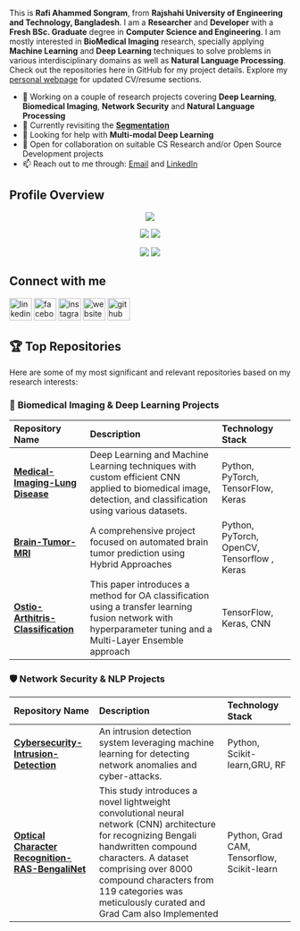 

<!--
**RAS-95/Rafi Ahammed Songram** is a ✨ _special_ ✨ repository because its `README.md` (this file) appears on your GitHub profile.
Here are some ideas to get you started:

-->
This is **Rafi Ahammed Songram**, from **Rajshahi University of Engineering and Technology, Bangladesh**. I am a **Researcher** and **Developer** with a **Fresh BSc. Graduate** degree in **Computer Science and Engineering**. I am mostly interested in **BioMedical Imaging** research, specially applying **Machine Learning** and **Deep Learning** techniques to solve problems in various interdisciplinary domains as well as **Natural Language Processing**. Check out the repositories here in GitHub for my project details. Explore my [personal webpage](https://ras-95.github.io/) for updated CV/resume sections.

- 🔭 Working on a couple of research projects covering **Deep Learning**, **Biomedical Imaging**, **Network Security** and **Natural Language Processing**
- 🌱 Currently revisiting the **[Segmentation](https://github.com/hphuongdhsp/Segmentation-Tutorial)**
- 🤔 Looking for help with **Multi-modal Deep Learning**
- 👯 Open for collaboration on suitable CS Research and/or Open Source Development projects
- 📫 Reach out to me through: [Email](mailto:rafiahammedsongram@gmail.com) and [LinkedIn](https://www.linkedin.com/in/rafi-songram/)

<!--  
- 💬 Ask me about ... 
- ⚡ Fun fact: ...
- 📫 Reach out to me through: [Mail](mailto:rafiahammedsongram@gmail.com) and [LinkedIn](https://www.linkedin.com/in/rafi-songram/)
- 😄 Pronouns: ... -->

<!--
## Languages

<p align="left"> <a href="https://www.python.org/"> <img src="https://devicons.github.io/devicon/devicon.git/icons/python/python-original.svg" alt="python" width="40" height="40"/> </a> <a href = "https://www.gnu.org/software/gnu-c-manual/gnu-c-manual.html"> <img src="https://devicons.github.io/devicon/devicon.git/icons/c/c-original.svg" alt="c" width="40" height="40"/> </a> <a href = "https://isocpp.org/"> <img src="https://devicons.github.io/devicon/devicon.git/icons/cplusplus/cplusplus-original.svg" alt="cplusplus" width="40" height="40"/> </a> <a href = "https://www.java.com/en/"> <img src="https://devicons.github.io/devicon/devicon.git/icons/java/java-original-wordmark.svg" alt="java" width="40" height="40"/> </a> <a href = "https://developer.mozilla.org/en-US/docs/Web/Guide/HTML/HTML5"> <img src="https://devicons.github.io/devicon/devicon.git/icons/html5/html5-original-wordmark.svg" alt="html5" width="40" height="40"/> </a> <a href = "https://www.w3.org/TR/2001/WD-css3-roadmap-20010523/"> <img src="https://devicons.github.io/devicon/devicon.git/icons/css3/css3-original-wordmark.svg" alt="css3" width="40" height="40"/> </a> <a href = " https://developer.mozilla.org/en-US/docs/Web/JavaScript"> <img src="https://devicons.github.io/devicon/devicon.git/icons/javascript/javascript-original.svg" alt="javascript" width="40" height="40"/> </a> <a href = "https://www.php.net/docs.php"> <img src="https://devicons.github.io/devicon/devicon.git/icons/php/php-original.svg" alt="php" width="40" height="40"/> </a> <a href = "https://docs.mongodb.com/"> <img src="https://devicons.github.io/devicon/devicon.git/icons/mongodb/mongodb-original-wordmark.svg" alt="mongodb" width="40" height="40"/> </a> <a href = "https://dev.mysql.com/doc/"> <img src="https://devicons.github.io/devicon/devicon.git/icons/mysql/mysql-original-wordmark.svg" alt="mysql" width="40" height="40"/></a> </p> --> 

<!--
## Tools and Frameworks

<p align="left> <img src="https://devicons.github.io/devicon/devicon.git/icons/bootstrap/bootstrap-plain.svg" alt="bootstrap" width="40" height="40"/> <img src="https://devicons.github.io/devicon/devicon.git/icons/django/django-original.svg" alt="django" width="40" height="40"/> <img src="https://www.vectorlogo.zone/logos/pocoo_flask/pocoo_flask-icon.svg" alt="flask" width="40" height="40"/> <img src="https://devicons.github.io/devicon/devicon.git/icons/laravel/laravel-plain-wordmark.svg" alt="laravel" width="40" height="40"/> <img src="https://www.vectorlogo.zone/logos/jekyllrb/jekyllrb-icon.svg" alt="jekyll" width="40" height="40"/> <img src="https://www.vectorlogo.zone/logos/tensorflow/tensorflow-icon.svg" alt="tensorflow" width="40" height="40"/> <img src="https://www.vectorlogo.zone/logos/git-scm/git-scm-icon.svg" alt="git" width="40" height="40"/> <img src="https://www.vectorlogo.zone/logos/adobe_illustrator/adobe_illustrator-icon.svg" alt="illustrator" width="40" height="40"/> <img src="https://www.vectorlogo.zone/logos/figma/figma-icon.svg" alt="figma" width="40" height="40"/></p>
-->

## Profile Overview

<div align="center">
  
![](http://github-profile-summary-cards.vercel.app/api/cards/profile-details?username=RAS-95&theme=dracula)

![](http://github-profile-summary-cards.vercel.app/api/cards/repos-per-language?username=RAS-95&theme=dracula) ![](http://github-profile-summary-cards.vercel.app/api/cards/most-commit-language?username=RAS-95r&theme=dracula)

![](http://github-profile-summary-cards.vercel.app/api/cards/stats?username=RAS-95&theme=dracula) ![](http://github-profile-summary-cards.vercel.app/api/cards/productive-time?username=RAS-95&theme=dracula&utcOffset=6)

</div>

## Connect with me
[<img src='https://cdn.jsdelivr.net/npm/simple-icons@3.0.1/icons/linkedin.svg' alt='linkedin' height='40'>](https://www.linkedin.com/in/rafi-songram/)  [<img src='https://cdn.jsdelivr.net/npm/simple-icons@3.0.1/icons/facebook.svg' alt='facebook' height='40'>](https://www.facebook.com/rafiahammed.songram/)  [<img src='https://cdn.jsdelivr.net/npm/simple-icons@3.0.1/icons/instagram.svg' alt='instagram' height='40'>](https://www.instagram.com/rafi_ahammed_songram/)  [<img src='https://cdn.jsdelivr.net/npm/simple-icons@3.0.1/icons/icloud.svg' alt='website' height='40'>](https://github.com/RAS-95)  [<img src='https://cdn.jsdelivr.net/npm/simple-icons@3.0.1/icons/github.svg' alt='github' height='40'>](https://ras-95.github.io/)  

## 🏆 **Top Repositories**

Here are some of my most significant and relevant repositories based on my research interests:

### 🔬 **Biomedical Imaging & Deep Learning Projects**
| Repository Name | Description | Technology Stack |
|:----------------|:------------|:-----------------|
| [**Medical-Imaging-Lung Disease**](https://github.com/RAS-95) | Deep Learning and Machine Learning techniques with custom efficient CNN applied to biomedical image, detection, and classification using various datasets. | Python, PyTorch, TensorFlow, Keras |
| [**Brain-Tumor-MRI**](https://github.com/RAS-95/Brain-Tumor-Segmentation) | A comprehensive project focused on automated brain tumor prediction using Hybrid Approaches | Python, PyTorch, OpenCV, Tensorflow , Keras |
| [**Ostio-Arthitris-Classification**](https://github.com/RAS-95) |This paper introduces a method for OA classification using a transfer learning fusion network with hyperparameter tuning and a Multi-Layer Ensemble approach | TensorFlow, Keras, CNN |

### 🛡️ **Network Security & NLP Projects**
| Repository Name | Description | Technology Stack |
|:----------------|:------------|:-----------------|
| [**Cybersecurity-Intrusion-Detection**](https://github.com/RAS-95) | An intrusion detection system leveraging machine learning for detecting network anomalies and cyber-attacks. | Python, Scikit-learn,GRU, RF |
| [**Optical Character Recognition-RAS-BengaliNet**](https://github.com/RAS-95/NLP-Text-Classification) | This study introduces a novel lightweight convolutional neural network (CNN) architecture for recognizing Bengali handwritten compound characters. A dataset comprising over 8000 compound characters from 119 categories was meticulously curated and Grad Cam also Implemented | Python, Grad CAM, Tensorflow, Scikit-learn |

<!--
![Profile views](https://gpvc.arturio.dev/RAS-95)

![GitHub stats](https://github-readme-stats.vercel.app/api?username=RAS-95&show_icons=true&theme=tokyonight&count_private=true)
![Top Langs](https://github-readme-stats.vercel.app/api/top-langs/?username=RAS-95&layout=compact&langs_count=10&hide=MATLAB)
![GitHub stats](https://github-readme-stats.vercel.app/api?username=RAS-95&show_icons=true&theme=tokyonight&count_private=true)  
![Top Langs](https://github-readme-stats.vercel.app/api/top-langs/?username=RAS-95&langs_count=5)](https://github.com/anuraghazra/github-readme-stats)

[<img src='https://cdn.jsdelivr.net/npm/simple-icons@3.0.1/icons/stackoverflow.svg' alt='stackoverflow' height='40'>](https://stackoverflow.com/users/12278453/RAS-95)
-->


